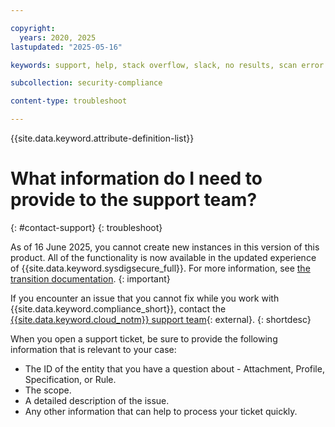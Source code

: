 ```yaml
---

copyright:
  years: 2020, 2025
lastupdated: "2025-05-16"

keywords: support, help, stack overflow, slack, no results, scan error

subcollection: security-compliance

content-type: troubleshoot

---
```


{{site.data.keyword.attribute-definition-list}}

# What information do I need to provide to the support team?
{: #contact-support}
{: troubleshoot}


As of 16 June 2025, you cannot create new instances in this version of this product. All of the functionality is now available in the updated experience of {{site.data.keyword.sysdigsecure_full}}. For more information, see [the transition documentation](/docs/security-compliance?topic=security-compliance-scc-transition). 
{: important}


If you encounter an issue that you cannot fix while you work with {{site.data.keyword.compliance_short}}, contact the [{{site.data.keyword.cloud_notm}} support team](https://www.ibm.com/cloud/support){: external}.
{: shortdesc}

When you open a support ticket, be sure to provide the following information that is relevant to your case:

* The ID of the entity that you have a question about - Attachment, Profile, Specification, or Rule.
* The scope.
* A detailed description of the issue.
* Any other information that can help to process your ticket quickly.
